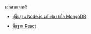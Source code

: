 เอกสารแจกฟรี

* [ปูพื้นฐาน Node.js ฉบับย่อ เข้าใจ MongoDB](
https://www.mebmarket.com/web/index.php?action=BookDetails&data=YToyOntzOjc6InVzZXJfaWQiO3M6NzoiMTcyNTQ4MyI7czo3OiJib29rX2lkIjtzOjY6IjI0OTQwOCI7fQ)

* [พื้นฐาน React](https://www.mebmarket.com/web/index.php?action=BookDetails&data=YToyOntzOjc6InVzZXJfaWQiO3M6NzoiMTcyNTQ4MyI7czo3OiJib29rX2lkIjtzOjY6IjI0ODU5NiI7fQ)

